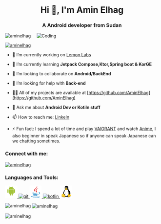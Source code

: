 
<h1 align="center">Hi 👋, I'm Amin Elhag</h1>
<h3 align="center">A Android developer from Sudan</h3>
<img align="right" alt="Coding" width="400" src="https://i.gifer.com/62HE.gif">

<p align="left"> <img src="https://komarev.com/ghpvc/?username=aminelhag&label=Profile%20views&color=0e75b6&style=flat" alt="aminelhag" /> </p>

<p align="left"> <a href="https://github.com/ryo-ma/github-profile-trophy"><img src="https://github-profile-trophy.vercel.app/?username=aminelhag" alt="aminelhag" /></a> </p>

- 🔭 I’m currently working on [Lemon Labs](https://play.google.com/store/apps/details?id=sd.lemon&hl=en&gl=US)

- 🌱 I’m currently learning **Jetpack Compose,Ktor,Spring boot & KorGE**

- 👯 I’m looking to collaborate on **Android/BackEnd**

- 🤝 I’m looking for help with **Back-end**

- 👨‍💻 All of my projects are available at [https://github.com/AminElhag](https://github.com/AminElhag)

- 💬 Ask me about **Android Dev or Kotiln stuff**

- 📫 How to reach me: [LinkeIn](https://www.linkedin.com/in/amin-elhag/)

- ⚡ Fun fact: I spend a lot of time and play [VAlORANT](playvalorant.com) and watch [Anime](https://myanimelist.net/profile/ame_gung), I also beginner in speak         Japanese so if anyone can speak Japanese can we chatting sometimes.
  
<h3 align="left">Connect with me:</h3>
<p align="left">
<a href="https://linkedin.com/in/aminelhag" target="blank"><img align="center" src="https://raw.githubusercontent.com/rahuldkjain/github-profile-readme-generator/master/src/images/icons/Social/linked-in-alt.svg" alt="aminelhag" height="30" width="40" /></a>
</p>

<h3 align="left">Languages and Tools:</h3>
<p align="left"> <a href="https://developer.android.com" target="_blank" rel="noreferrer"> <img src="https://raw.githubusercontent.com/devicons/devicon/master/icons/android/android-original-wordmark.svg" alt="android" width="40" height="40"/> </a> <a href="https://git-scm.com/" target="_blank" rel="noreferrer"> <img src="https://www.vectorlogo.zone/logos/git-scm/git-scm-icon.svg" alt="git" width="40" height="40"/> </a> <a href="https://www.java.com" target="_blank" rel="noreferrer"> <img src="https://raw.githubusercontent.com/devicons/devicon/master/icons/java/java-original.svg" alt="java" width="40" height="40"/> </a> <a href="https://kotlinlang.org" target="_blank" rel="noreferrer"> <img src="https://www.vectorlogo.zone/logos/kotlinlang/kotlinlang-icon.svg" alt="kotlin" width="40" height="40"/> </a> <a href="https://www.linux.org/" target="_blank" rel="noreferrer"> <img src="https://raw.githubusercontent.com/devicons/devicon/master/icons/linux/linux-original.svg" alt="linux" width="40" height="40"/> </a> </p>

<p><img align="left" src="https://github-readme-stats.vercel.app/api/top-langs?username=aminelhag&show_icons=true&locale=en&layout=compact" alt="aminelhag" /></p>

<p>&nbsp;<img align="center" src="https://github-readme-stats.vercel.app/api?username=aminelhag&show_icons=true&locale=en" alt="aminelhag" /></p>

<p><img align="center" src="https://github-readme-streak-stats.herokuapp.com/?user=aminelhag&" alt="aminelhag" /></p>
